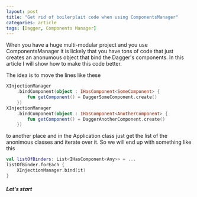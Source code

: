 ```yaml
---
layout: post
title: "Get rid of boilerplait code when using ComponentsManager"
categories: article
tags: [Dagger, Components Manager]
---
```

When you have a huge multi-modular project and you use ComponentsManager it is lickely that you have tons of code that just creates an anonumous object that bind the Dagger's components. In this article I will show how to make this code better.

The idea is to move the lines like these
```kotlin
XInjectionManager
    .bindComponent(object : IHasComponent<SomeComponent> {
        fun getComponent() = DaggerSomeComponent.create()
    })
XInjectionManager
    .bindComponent(object : IHasComponent<AnotherComponent> {
        fun getComponent() = DaggerAnotherComponent.create()
    })
```
to another place and in the Application class just get the list of the anonimous classes and iterate over it. So we will end up with something like this
```kotlin
val listOfBinders: List<IHasComponent<Any>> = ...
listOfBinder.forEach {
    XInjectionManager.bind(it)
}
```

##### Let's start

